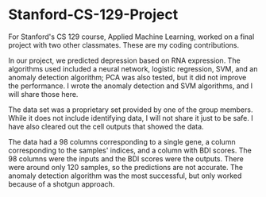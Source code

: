 # Stanford-CS-129-Project

For Stanford's CS 129 course, Applied Machine Learning, worked on a final project with two other classmates. These are my coding contributions.

In our project, we predicted depression based on RNA expression. The algorithms used included a neural network, logistic regression, SVM, and an anomaly detection algorithm; PCA was also tested, but it did not improve the performance. I wrote the anomaly detection and SVM algorithms, and I will share those here.

The data set was a proprietary set provided by one of the group members. While it does not include identifying data, I will not share it just to be safe. I have also cleared out the cell outputs that showed the data.

The data had a 98 columns corresponding to a single gene, a column corresponding to the samples' indices, and a column with BDI scores. The 98 columns were the inputs and the BDI scores were the outputs. There were around only 120 samples, so the predictions are not accurate. The anomaly detection algorithm was the most successful, but only worked because of a shotgun approach.
